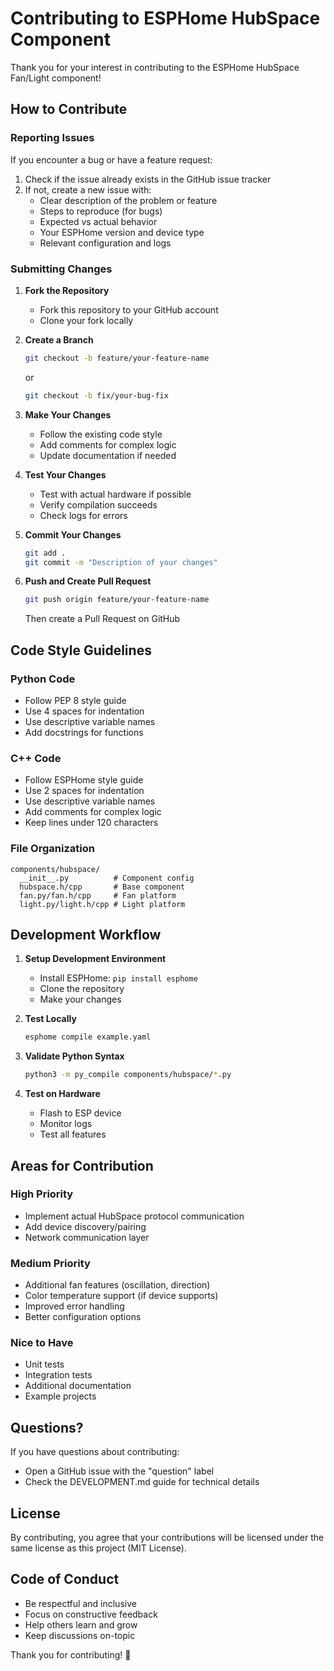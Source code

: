 # Contributing to ESPHome HubSpace Component

Thank you for your interest in contributing to the ESPHome HubSpace Fan/Light component!

## How to Contribute

### Reporting Issues

If you encounter a bug or have a feature request:

1. Check if the issue already exists in the GitHub issue tracker
2. If not, create a new issue with:
   - Clear description of the problem or feature
   - Steps to reproduce (for bugs)
   - Expected vs actual behavior
   - Your ESPHome version and device type
   - Relevant configuration and logs

### Submitting Changes

1. **Fork the Repository**
   - Fork this repository to your GitHub account
   - Clone your fork locally

2. **Create a Branch**
   ```bash
   git checkout -b feature/your-feature-name
   ```
   or
   ```bash
   git checkout -b fix/your-bug-fix
   ```

3. **Make Your Changes**
   - Follow the existing code style
   - Add comments for complex logic
   - Update documentation if needed

4. **Test Your Changes**
   - Test with actual hardware if possible
   - Verify compilation succeeds
   - Check logs for errors

5. **Commit Your Changes**
   ```bash
   git add .
   git commit -m "Description of your changes"
   ```

6. **Push and Create Pull Request**
   ```bash
   git push origin feature/your-feature-name
   ```
   Then create a Pull Request on GitHub

## Code Style Guidelines

### Python Code
- Follow PEP 8 style guide
- Use 4 spaces for indentation
- Use descriptive variable names
- Add docstrings for functions

### C++ Code
- Follow ESPHome style guide
- Use 2 spaces for indentation
- Use descriptive variable names
- Add comments for complex logic
- Keep lines under 120 characters

### File Organization
```
components/hubspace/
  __init__.py          # Component config
  hubspace.h/cpp       # Base component
  fan.py/fan.h/cpp     # Fan platform
  light.py/light.h/cpp # Light platform
```

## Development Workflow

1. **Setup Development Environment**
   - Install ESPHome: `pip install esphome`
   - Clone the repository
   - Make your changes

2. **Test Locally**
   ```bash
   esphome compile example.yaml
   ```

3. **Validate Python Syntax**
   ```bash
   python3 -m py_compile components/hubspace/*.py
   ```

4. **Test on Hardware**
   - Flash to ESP device
   - Monitor logs
   - Test all features

## Areas for Contribution

### High Priority
- Implement actual HubSpace protocol communication
- Add device discovery/pairing
- Network communication layer

### Medium Priority
- Additional fan features (oscillation, direction)
- Color temperature support (if device supports)
- Improved error handling
- Better configuration options

### Nice to Have
- Unit tests
- Integration tests
- Additional documentation
- Example projects

## Questions?

If you have questions about contributing:
- Open a GitHub issue with the "question" label
- Check the DEVELOPMENT.md guide for technical details

## License

By contributing, you agree that your contributions will be licensed under the same license as this project (MIT License).

## Code of Conduct

- Be respectful and inclusive
- Focus on constructive feedback
- Help others learn and grow
- Keep discussions on-topic

Thank you for contributing! 🎉
